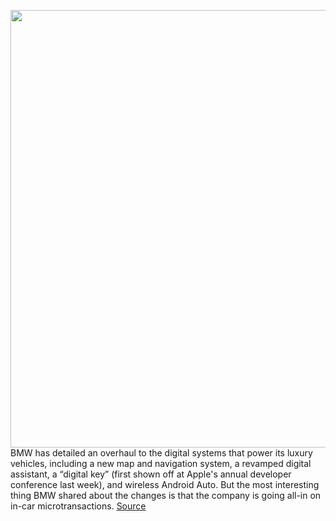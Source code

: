 <img src='https://cdn.vox-cdn.com/thumbor/udhDXGcPFmY-GecybvxlvQ0XvVk=/0x0:5410x3413/1200x800/filters:focal(2273x1275:3137x2139)/cdn.vox-cdn.com/uploads/chorus_image/image/67010680/1219290711.jpg.0.jpg' width='700px' /><br/>
BMW has detailed an overhaul to the digital systems that power its luxury vehicles, including a new map and navigation system, a revamped digital assistant, a “digital key” (first shown off at Apple's annual developer conference last week), and wireless Android Auto. But the most interesting thing BMW shared about the changes is that the company is going all-in on in-car microtransactions.
<a href='https://www.theverge.com/2020/7/2/21311332/bmw-in-car-purchase-heated-seats-software-over-the-air-updates'> Source <a/>